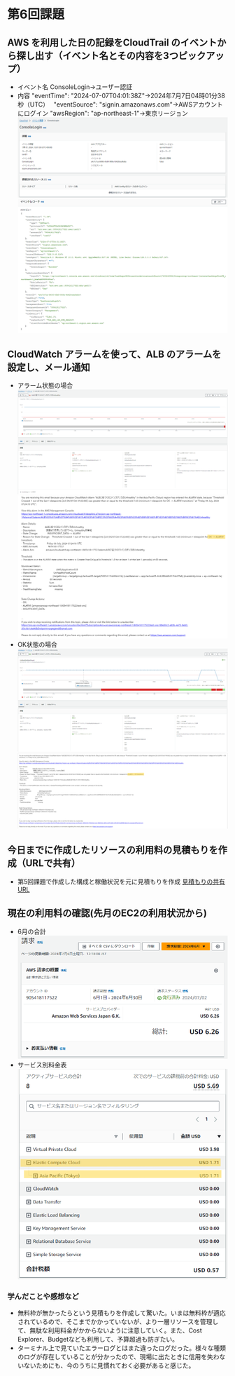 # 第6回課題
## AWS を利用した日の記録をCloudTrail のイベントから探し出す（イベント名とその内容を3つピックアップ）
- イベント名
ConsoleLogin→ユーザー認証
- 内容
"eventTime": "2024-07-07T04:01:38Z"→2024年7月7日04時01分38秒（UTC）　
"eventSource": "signin.amazonaws.com"→AWSアカウントにログイン
"awsRegion": "ap-northeast-1"→東京リージョン
![CloudTrail1](images/lecture06-1(1).png)
![CloudTrail2](images/lecture06-1(2).png)
## CloudWatch アラームを使って、ALB のアラームを設定し、メール通知
- アラーム状態の場合
![アラーム状態](images/lecture06-2(1).png)
![アラームの通知](images/lecture06-2(2).png)
- OK状態の場合
![OK状態](images/lecture06-3(1).png)
![アラーム解除通知](images/lecture06-3(2).png)
## 今日までに作成したリソースの利用料の見積もりを作成（URLで共有）
- 第5回課題で作成した構成と稼働状況を元に見積もりを作成
[見積もりの共有URL](https://calculator.aws/#/estimate?id=369aca1d14d1b039da2d8314bc2f18d913a653a2)
## 現在の利用料の確認(先月のEC2の利用状況から)
- 6月の合計
![6月の合計](images/lecture06-4(1).png)
- サービス別料金表
![6月のサービス別](images/lecture06-4(2).png)
### 学んだことや感想など
- 無料枠が無かったらという見積もりを作成して驚いた。いまは無料枠が適応されているので、そこまでかかっていないが、より一層リソースを管理して、無駄な利用料金がかからないように注意していく。また、Cost Explorer、Budgetなども利用して、予算超過も防ぎたい。
- ターミナル上で見ていたエラーログとはまた違ったログだった。様々な種類のログが存在していることが分かったので、現場に出たときに信用を失わないないためにも、今のうちに見慣れておく必要があると感じた。